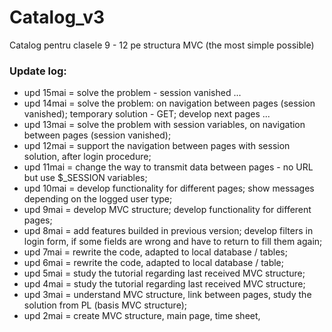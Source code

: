# Catalog_v3
Catalog pentru clasele 9 - 12 pe structura MVC (the most simple possible)
### Update log:
- upd 15mai = solve the problem - session vanished ...
- upd 14mai = solve the problem: on navigation between pages (session vanished); temporary solution - GET; develop next pages ...
- upd 13mai = solve the problem with session variables, on navigation between pages (session vanished);
- upd 12mai = support the navigation between pages with session solution, after login procedure;
- upd 11mai = change the way to transmit data between pages - no URL but use $_SESSION variables;
- upd 10mai = develop functionality for different pages; show messages depending on the logged user type;
- upd 9mai = develop MVC structure; develop functionality for different pages;
- upd 8mai = add features builded in previous version; develop filters in login form, if some fields are wrong and have to return to fill them again;
- upd 7mai = rewrite the code, adapted to local database / tables;
- upd 6mai = rewrite the code, adapted to local database / table;
- upd 5mai = study the tutorial regarding last received MVC structure;
- upd 4mai = study the tutorial regarding last received MVC structure;
- upd 3mai = understand MVC structure, link between pages, study the solution from PL (basis MVC structure);
- upd 2mai = create MVC structure, main page, time sheet, 
